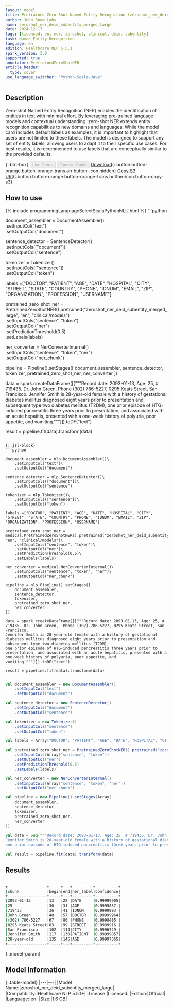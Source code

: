 ```yaml
---
layout: model
title: Pretrained Zero-Shot Named Entity Recognition (zeroshot_ner_deid_subentity_merged_large)
author: John Snow Labs
name: zeroshot_ner_deid_subentity_merged_large
date: 2024-12-17
tags: [licensed, en, ner, zeroshot, clinical, deid, subentity]
task: Named Entity Recognition
language: en
edition: Healthcare NLP 5.5.1
spark_version: 3.0
supported: true
annotator: PretrainedZeroShotNER
article_header:
  type: cover
use_language_switcher: "Python-Scala-Java"
---
```


## Description

Zero-shot Named Entity Recognition (NER) enables the identification of entities in text with minimal effort. By leveraging pre-trained language models and contextual understanding, zero-shot NER extends entity recognition capabilities to new domains and languages.
While the model card includes default labels as examples, it is important to highlight that users are not limited to these labels. The model is designed to support any set of entity labels, allowing users to adapt it to their specific use cases. For best results, it is recommended to use labels that are conceptually similar to the provided defaults.

{:.btn-box}
<button class="button button-orange" disabled>Live Demo</button>
<button class="button button-orange" disabled>Open in Colab</button>
[Download](https://s3.amazonaws.com/auxdata.johnsnowlabs.com/clinical/models/zeroshot_ner_deid_subentity_merged_large_en_5.5.1_3.0_1734472523759.zip){:.button.button-orange.button-orange-trans.arr.button-icon.hidden}
[Copy S3 URI](s3://auxdata.johnsnowlabs.com/clinical/models/zeroshot_ner_deid_subentity_merged_large_en_5.5.1_3.0_1734472523759.zip){:.button.button-orange.button-orange-trans.button-icon.button-copy-s3}

## How to use



<div class="tabs-box" markdown="1">
{% include programmingLanguageSelectScalaPythonNLU.html %}
```python

document_assembler = DocumentAssembler()\
    .setInputCol("text")\
    .setOutputCol("document")

sentence_detector = SentenceDetector()\
    .setInputCols(["document"])\
    .setOutputCol("sentence")

tokenizer = Tokenizer()\
    .setInputCols(["sentence"])\
    .setOutputCol("token")

labels =["DOCTOR", "PATIENT", "AGE", "DATE", "HOSPITAL", "CITY", "STREET", "STATE", "COUNTRY", "PHONE", "IDNUM", "EMAIL", "ZIP", "ORGANIZATION", "PROFESSION", "USERNAME"]

pretrained_zero_shot_ner = PretrainedZeroShotNER().pretrained("zeroshot_ner_deid_subentity_merged_large", "en", "clinical/models")\
    .setInputCols("sentence", "token")\
    .setOutputCol("ner")\
    .setPredictionThreshold(0.5)\
    .setLabels(labels)

ner_converter = NerConverterInternal()\
    .setInputCols("sentence", "token", "ner")\
    .setOutputCol("ner_chunk")

pipeline = Pipeline().setStages([
    document_assembler,
    sentence_detector,
    tokenizer,
    pretrained_zero_shot_ner,
    ner_converter
])

data = spark.createDataFrame([["""Record date: 2093-01-13, Age: 25, # 719435. Dr. John Green,  Phone (302) 786-5227, 0295 Keats Street, San Francisco.
Jennifer Smith is 28-year-old female with a history of gestational diabetes mellitus diagnosed eight years prior to presentation and subsequent type two diabetes mellitus (T2DM),
one prior episode of HTG-induced pancreatitis three years prior to presentation, and associated with an acute hepatitis, presented with a one-week history of polyuria, poor appetite, and vomiting."""]]).toDF("text")

result = pipeline.fit(data).transform(data)

```

{:.jsl-block}
```python

document_assembler = nlp.DocumentAssembler()\
    .setInputCol("text")\
    .setOutputCol("document")

sentence_detector = nlp.SentenceDetector()\
    .setInputCols(["document"])\
    .setOutputCol("sentence")

tokenizer = nlp.Tokenizer()\
    .setInputCols(["sentence"])\
    .setOutputCol("token")

labels =["DOCTOR", "PATIENT", "AGE", "DATE", "HOSPITAL", "CITY", "STREET", "STATE", "COUNTRY", "PHONE", "IDNUM", "EMAIL", "ZIP", "ORGANIZATION", "PROFESSION", "USERNAME"]

pretrained_zero_shot_ner = medical.PretrainedZeroShotNER().pretrained("zeroshot_ner_deid_subentity_merged_large", "en", "clinical/models")\
    .setInputCols("sentence", "token")\
    .setOutputCol("ner")\
    .setPredictionThreshold(0.5)\
    .setLabels(labels)

ner_converter = medical.NerConverterInternal()\
    .setInputCols("sentence", "token", "ner")\
    .setOutputCol("ner_chunk")

pipeline = nlp.Pipeline().setStages([
    document_assembler,
    sentence_detector,
    tokenizer,
    pretrained_zero_shot_ner,
    ner_converter
])

data = spark.createDataFrame([["""Record date: 2093-01-13, Age: 25, # 719435. Dr. John Green,  Phone (302) 786-5227, 0295 Keats Street, San Francisco.
Jennifer Smith is 28-year-old female with a history of gestational diabetes mellitus diagnosed eight years prior to presentation and subsequent type two diabetes mellitus (T2DM),
one prior episode of HTG-induced pancreatitis three years prior to presentation, and associated with an acute hepatitis, presented with a one-week history of polyuria, poor appetite, and vomiting."""]]).toDF("text")

result = pipeline.fit(data).transform(data)

```
```scala

val document_assembler = new DocumentAssembler()
    .setInputCol("text")
    .setOutputCol("document")

val sentence_detector = new SentenceDetector()
    .setInputCols("document")
    .setOutputCol("sentence")

val tokenizer = new Tokenizer()
    .setInputCols("sentence")
    .setOutputCol("token")

val labels = Array("DOCTOR", "PATIENT", "AGE", "DATE", "HOSPITAL", "CITY", "STREET", "STATE", "COUNTRY", "PHONE", "IDNUM", "EMAIL", "ZIP", "ORGANIZATION", "PROFESSION", "USERNAME")

val pretrained_zero_shot_ner = PretrainedZeroShotNER().pretrained("zeroshot_ner_deid_subentity_merged_large", "en", "clinical/models")
    .setInputCols(Array("sentence", "token"))
    .setOutputCol("ner")
    .setPredictionThreshold(0.5)
    .setLabels(labels)

val ner_converter = new NerConverterInternal()
    .setInputCols(Array("sentence", "token", "ner"))
    .setOutputCol("ner_chunk")

val pipeline = new Pipeline().setStages(Array(
    document_assembler,
    sentence_detector,
    tokenizer,
    pretrained_zero_shot_ner,
    ner_converter
))

val data = Seq("""Record date: 2093-01-13, Age: 25, # 719435. Dr. John Green,  Phone (302) 786-5227, 0295 Keats Street, San Francisco.
Jennifer Smith is 28-year-old female with a history of gestational diabetes mellitus diagnosed eight years prior to presentation and subsequent type two diabetes mellitus (T2DM),
one prior episode of HTG-induced pancreatitis three years prior to presentation, and associated with an acute hepatitis, presented with a one-week history of polyuria, poor appetite, and vomiting.""").toDF("text")

val result = pipeline.fit(data).transform(data)

```
</div>

## Results

```bash

+-----------------+-----+---+---------+----------+
|chunk            |begin|end|ner_label|confidence|
+-----------------+-----+---+---------+----------+
|2093-01-13       |13   |22 |DATE     |0.99999905|
|25               |30   |31 |AGE      |0.9999857 |
|719435           |36   |41 |IDNUM    |0.9999993 |
|John Green       |48   |57 |DOCTOR   |0.99999964|
|(302) 786-5227   |67   |80 |PHONE    |0.9998485 |
|0295 Keats Street|83   |99 |STREET   |0.9999916 |
|San Francisco    |102  |114|CITY     |0.9996729 |
|Jennifer Smith   |117  |130|PATIENT  |0.99999857|
|28-year-old      |135  |145|AGE      |0.99997365|
+-----------------+-----+---+---------+----------+

```

{:.model-param}
## Model Information

{:.table-model}
|---|---|
|Model Name:|zeroshot_ner_deid_subentity_merged_large|
|Compatibility:|Healthcare NLP 5.5.1+|
|License:|Licensed|
|Edition:|Official|
|Language:|en|
|Size:|1.6 GB|
